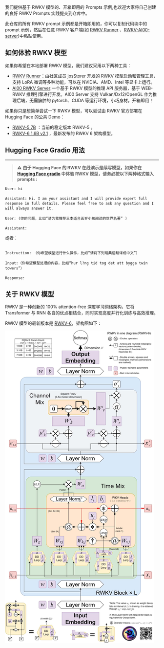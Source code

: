 我们提供基于 RWKV 模型的、开箱即用的 Prompts 示例,也欢迎大家将自己创建的良好 RWKV Prompts 实践提交到仓库中。

此仓库的所有 RWKV prompt 示例都是开箱即用的，你可以复制代码块中的 prompt 示例，然后在任意 RWKV 客户端(如 [RWKV Runner](https://github.com/josStorer/RWKV-Runner) 、[RWKV-AI00-server](https://github.com/cgisky1980/ai00_rwkv_server))中粘贴使用。

## 如何体验 RWKV 模型

如果你希望在本地部署 RWKV 模型，我们建议采用以下两种工具：

- [RWKV Runner](https://github.com/josStorer/RWKV-Runner)：由社区成员 josStorer 开发的 RWKV 模型启动和管理工具，支持 LoRA 微调等多种功能，可以在 NVIDIA、AMD、Intel 等显卡上运行。
- [AI00 RWKV Server](https://github.com/Ai00-X/ai00_server):一个基于 RWKV 模型的推理 API 服务器，基于 WEB-RWKV 推理引擎进行开发。AI00 Server 支持 Vulkan/Dx12/OpenGL 作为推理后端，无需臃肿的 pytorch、CUDA 等运行环境，小巧身材，开箱即用！

如果你只是想简单尝试一下 RWKV 模型，可以尝试由 RWKV 官方部署在 Hugging Face 的公共 Demo：

- [RWKV-5 7B](https://huggingface.co/spaces/BlinkDL/RWKV-Gradio-2) ：当前的稳定版本 RWKV-5 。
- [RWKV-6 1.6B v2.1](https://huggingface.co/spaces/BlinkDL/RWKV-Gradio-1) ，最新发布的 RWKV 6 架构模型。

## Hugging Face Gradio 用法
--- 
> ⚠️ **由于 Hugging Face 的 RWKV 在线演示是续写模型，如果你在 [Hugging Face gradio](https://huggingface.co/spaces/BlinkDL/RWKV-Gradio-2) 中体验 RWKV 模型，请务必按以下两种格式输入 prompts :**
>
```
User: hi

Assistant: Hi. I am your assistant and I will provide expert full response in full details. Please feel free to ask any question and I will always answer it.

User: (你的问题，比如“请为我推荐三本适合五岁小孩阅读的世界名著” )

Assistant:
```
或者：
```

Instruction: （你希望模型进行什么操作，比如“请将下列瑞典语翻译成中文”）

Input:（你希望模型处理的内容，比如“hur l?ng tid tog det att bygga twin towers”）

Response:
```
## 关于 RWKV 模型

RWKV 是一种创新的 100% attention-free 深度学习网络架构，它将 Transformer 与 RNN 各自的优点相结合，同时实现高度并行化训练与高效推理。

RWKV 模型的最新版本是 [RWKV-6](https://huggingface.co/BlinkDL/rwkv-6-world)，架构图如下：

![image](./_media/rwkv-x060.jpg ':size=500')